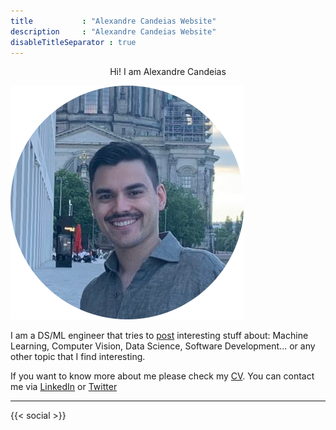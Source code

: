 ```yaml
---
title           : "Alexandre Candeias Website"
description     : "Alexandre Candeias Website"
disableTitleSeparator : true
---
```


<div style="text-align: center"> 
Hi! I am Alexandre Candeias
</div>

![alt text](/me.png "Title")

I am a DS/ML engineer that tries to [post](/posts) interesting stuff about: Machine Learning, Computer Vision, Data Science, Software Development... or any other topic that I find interesting.

If you want to know more about me please check my [CV](https://docs.google.com/document/d/e/2PACX-1vTaRT4AyD2Z9DhQhDk8uxrMKfhbA0d6mMx4CedIXbMyPlQgAMJtFBqLfGugDFkr8pNXKS3FJTiS1yLX/pub). You can contact me via [LinkedIn](https://www.linkedin.com/in/candeiasalexandre) or [Twitter](https://twitter.com/alexmricandeias)


---
{{< social >}}

